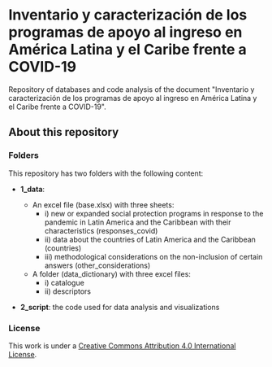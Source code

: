 # Inventario y caracterización de los programas de apoyo al ingreso en América Latina y el Caribe frente a COVID-19

Repository of databases and code analysis of the document "Inventario y caracterización de los programas de apoyo al ingreso en América Latina y el Caribe frente a COVID-19".


## About this repository

### Folders
This repository has two folders with the following content:

- **1_data**:
	- An excel file (base.xlsx) with three sheets:
		- i) new or expanded social protection programs in response to the pandemic in Latin America and the Caribbean with their characteristics (responses_covid)
		- ii) data about the countries of Latin America and the Caribbean (countries)
		- iii) methodological considerations on the non-inclusion of certain answers (other_considerations)
	- A folder (data_dictionary) with three excel files:
		- i) catalogue
		- ii) descriptors
		
- **2_script**: the code used for data analysis and visualizations

### License
This work is under a [Creative Commons Attribution 4.0 International License](https://creativecommons.org/licenses/by/4.0/).

